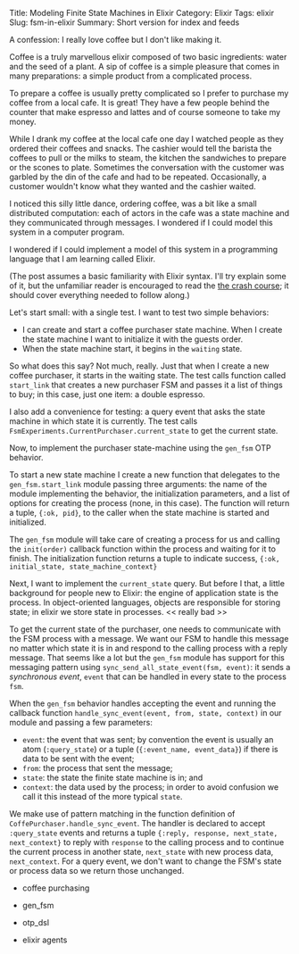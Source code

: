 Title: Modeling Finite State Machines in Elixir
Category: Elixir
Tags: elixir
Slug: fsm-in-elixir
Summary: Short version for index and feeds


A confession: I really love coffee but I don't like making it.

Coffee is a truly marvellous elixir composed of two basic ingredients:
water and the seed of a plant. A sip of coffee is a simple pleasure
that comes in many preparations: a simple product from a complicated
process.

To prepare a coffee is usually pretty complicated so I prefer to
purchase my coffee from a local cafe. It is great! They have a few
people behind the counter that make espresso and lattes and of course
someone to take my money.

While I drank my coffee at the local cafe one day I watched people as
they ordered their coffees and snacks. The cashier would tell the
barista the coffees to pull or the milks to steam, the kitchen the
sandwiches to prepare or the scones to plate. Sometimes the
conversation with the customer was garbled by the din of the cafe and
had to be repeated. Occasionally, a customer wouldn't know what they
wanted and the cashier waited.

I noticed this silly little dance, ordering coffee, was a bit like a
small distributed computation: each of actors in the cafe was a state
machine and they communicated through messages. I wondered if I could
model this system in a computer program.

I wondered if I could implement a model of this system in a
programming language that I am learning called Elixir. 

(The post assumes a basic familiarity with Elixir syntax. I'll try
explain some of it, but the unfamiliar reader is encouraged to read
the [the crash course](http://elixir-lang.org/crash-course.html); it
should cover everything needed to follow along.)

Let's start small: with a single test. I want to test two simple behaviors:

- I can create and start a coffee purchaser state machine. When I
  create the state machine I want to initialize it with the guests
  order.
- When the state machine start, it begins in the `waiting` state.

<script src="https://gist.github.com/smoynes/301f4bebaf2d8f7684af/91e2b9bad3c0e29dc5279801d035dec1b07fc459.js?file=FsmExperimentsTest.exs"></script>

So what does this say? Not much, really. Just that when I create a new
coffee purchaser, it starts in the waiting state. The test calls
function called `start_link` that creates a new purchaser FSM and
passes it a list of things to buy; in this case, just one item: a
double espresso.

I also add a convenience for testing: a query event that asks the
state machine in which state it is currently. The test calls
`FsmExperiments.CurrentPurchaser.current_state` to get the current
state.

Now, to implement the purchaser state-machine using the `gen_fsm` OTP
behavior.

<script src="https://gist.github.com/smoynes/301f4bebaf2d8f7684af/91e2b9bad3c0e29dc5279801d035dec1b07fc459.js?file=CoffeePurchaser.ex"></script>

To start a new state machine I create a new function that delegates to
the `gen_fsm.start_link` module passing three arguments: the name of
the module implementing the behavior, the initialization parameters,
and a list of options for creating the process (none, in this
case). The function will return a tuple, `{:ok, pid}`, to the caller
when the state machine is started and initialized.

The `gen_fsm` module will take care of creating a process for us and
calling the `init(order)` callback function within the process and
waiting for it to finish. The initialization function returns a tuple
to indicate success, `{:ok, initial_state, state_machine_context}`

Next, I want to implement the `current_state` query. But before I
that, a little background for people new to Elixir: the engine of
application state is the process. In object-oriented languages,
objects are responsible for storing state; in elixir we store state in
processes. << really bad >>

To get the current state of the purchaser, one needs to communicate
with the FSM process with a message. We want our FSM to handle this
message no matter which state it is in and respond to the calling
process with a reply message. That seems like a lot but the `gen_fsm`
module has support for this messaging pattern using
`sync_send_all_state_event(fsm, event)`: it sends a *synchronous
event*, `event` that can be handled in every state to the process
`fsm`.

When the `gen_fsm` behavior handles accepting the event and running
the callback function `handle_sync_event(event, from, state, context)`
in our module and passing a few parameters:

- `event`: the event that was sent; by convention the event is usually
   an atom (`:query_state`) or a tuple (`{:event_name, event_data}`)
   if there is data to be sent with the event;
- `from`: the process that sent the message;
- `state`: the state the finite state machine is in; and
- `context`: the data used by the process; in order to avoid confusion
  we call it this instead of the more typical `state`.

We make use of pattern matching in the function definition of
`CoffePurchaser.handle_sync_event`. The handler is declared to accept
`:query_state` events and returns a tuple `{:reply, response,
next_state, next_context}` to reply with `response` to the calling
process and to continue the current process in another state,
`next_state` with new process data, `next_context`. For a query event,
we don't want to change the FSM's state or process data so we return
those unchanged.


- coffee purchasing

- gen_fsm
- otp_dsl
- elixir agents
